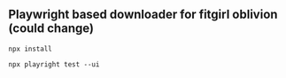 ## Playwright based downloader for fitgirl oblivion (could change)
`npx install`

`npx playright test --ui`
